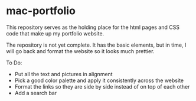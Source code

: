 # mac-portfolio

This repository serves as the holding place for the html pages and CSS code that make up my portfolio website.

The repository is not yet complete. It has the basic elements, but in time, I will go back and format the website so it looks much prettier.

To Do:

- Put all the text and pictures in alignment
- Pick a good color palette and apply it consistently across the website
- Format the links so they are side by side instead of on top of each other
- Add a search bar
